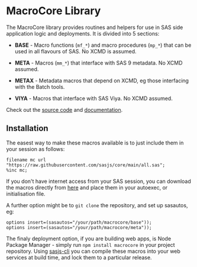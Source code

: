MacroCore Library
====================

The MacroCore library provides routines and helpers for use in SAS side application logic and deployments.  It is divided into 5 sections:

* **BASE** - Macro functions (`mf_*`) and macro procedures (`mp_*`) that can be used in all flavours of SAS.  No XCMD is assumed.

* **META** - Macros (`mm_*`) that interface with SAS 9 metadata.  No XCMD assumed.

* **METAX** - Metadata macros that depend on XCMD, eg those interfacing with the Batch tools.

* **VIYA** - Macros that interface with SAS Viya.  No XCMD assumed.

Check out the [source code](https://github.com/sasjs/core) and [documentation](https://core.sasjs.io).

## Installation

The easest way to make these macros available is to just include them in your session as follows:

```
filename mc url "https://raw.githubusercontent.com/sasjs/core/main/all.sas";
%inc mc;
```

If you don't have internet access from your SAS session, you can download the macros directly from [here](https://raw.githubusercontent.com/sasjs/core/main/all.sas) and place them in your autoexec, or initialisation file.

A further option might be to `git clone` the repository, and set up sasautos, eg:

```
options insert=(sasautos="/your/path/macrocore/base"));
options insert=(sasautos="/your/path/macrocore/meta"));
```

The finaly deployment option, if you are building web apps, is Node Package Manager - simply run `npm install macrocore` in your project repository.  Using [sasjs-cli](/sasjs-cli) you can compile these macros into your web services at build time, and lock them to a particular release.